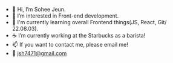 - 👋 Hi, I’m Sohee Jeun.
- 👀 I’m interested in Front-end development.
- 🌱 I'm currently learning overall Frontend things(JS, React, Git/ 22.08.03).
- ☕️ I’m currently working at the Starbucks as a barista!
- 📫 If you want to contact me, please email me!
- 💌 jsh7471@gmail.com

<!---
Sohee-Jeun/Sohee-Jeun is a ✨ special ✨ repository because its `README.md` (this file) appears on your GitHub profile.
You can click the Preview link to take a look at your changes.
--->
